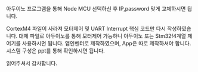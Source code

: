 아두이노 프로그램을 통해 Node MCU 선택하신 후 IP,password 맞게 교체하시면 됩니다.

CortexM4 파일이 사라져 모터제어 및 UART Interrupt 핵심 코드만 다시 작성하였습니다. 
대체 파일로 아두이노를 통해 모터제어 가능하니 아두이노 또는 Stm32f4계열 제어기를 사용하시면 됩니다.
앱인벤터로 제작하였으며, App은 따로 제작하셔야 합니다.
시스템 구성은 ppt를 통해 확인하시면 됩니다.

읽어주셔서 감사합니다.
